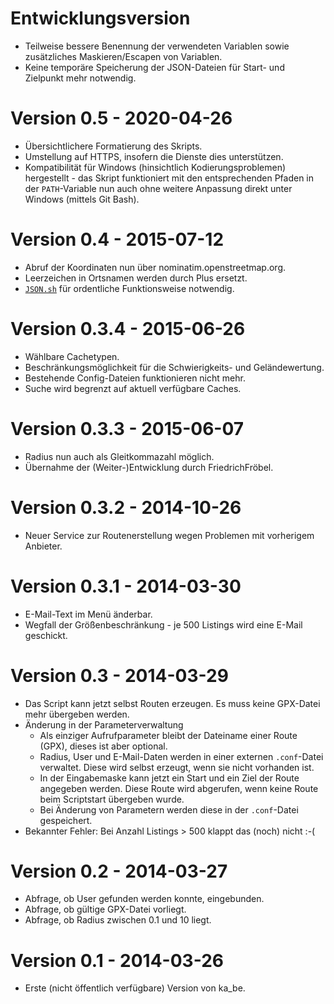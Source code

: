 # Entwicklungsversion

* Teilweise bessere Benennung der verwendeten Variablen sowie zusätzliches Maskieren/Escapen von Variablen.
* Keine temporäre Speicherung der JSON-Dateien für Start- und Zielpunkt mehr notwendig.

# Version 0.5 - 2020-04-26

* Übersichtlichere Formatierung des Skripts.
* Umstellung auf HTTPS, insofern die Dienste dies unterstützen.
* Kompatibilität für Windows (hinsichtlich Kodierungsproblemen) hergestellt - das Skript funktioniert mit den entsprechenden Pfaden in der `PATH`-Variable nun auch ohne weitere Anpassung direkt unter Windows (mittels Git Bash).

# Version 0.4 - 2015-07-12

* Abruf der Koordinaten nun über nominatim.openstreetmap.org.
* Leerzeichen in Ortsnamen werden durch Plus ersetzt.
* [`JSON.sh`](https://github.com/dominictarr/JSON.sh/blob/master/JSON.sh) für ordentliche Funktionsweise notwendig.

# Version 0.3.4 - 2015-06-26

* Wählbare Cachetypen.
* Beschränkungsmöglichkeit für die Schwierigkeits- und Geländewertung.
* Bestehende Config-Dateien funktionieren nicht mehr.
* Suche wird begrenzt auf aktuell verfügbare Caches.

# Version 0.3.3 - 2015-06-07

* Radius nun auch als Gleitkommazahl möglich.
* Übernahme der (Weiter-)Entwicklung durch FriedrichFröbel.

# Version 0.3.2  - 2014-10-26

* Neuer Service zur Routenerstellung wegen Problemen mit vorherigem Anbieter.

# Version 0.3.1 - 2014-03-30

* E-Mail-Text im Menü änderbar.
* Wegfall der Größenbeschränkung - je 500 Listings wird eine E-Mail geschickt.

# Version 0.3 - 2014-03-29

* Das Script kann jetzt selbst Routen erzeugen. Es muss keine GPX-Datei mehr übergeben werden.
* Änderung in der Parameterverwaltung
  * Als einziger Aufrufparameter bleibt der Dateiname einer Route (GPX), dieses ist aber optional.
  * Radius, User und E-Mail-Daten werden in einer externen `.conf`-Datei verwaltet. Diese wird selbst erzeugt, wenn sie nicht vorhanden ist.
  * In der Eingabemaske kann jetzt ein Start und ein Ziel der Route angegeben werden. Diese Route wird abgerufen, wenn keine Route beim Scriptstart übergeben wurde.
  * Bei Änderung von Parametern werden diese in der `.conf`-Datei gespeichert.
* Bekannter Fehler: Bei Anzahl Listings > 500 klappt das (noch) nicht :-(

# Version 0.2 - 2014-03-27

* Abfrage, ob User gefunden werden konnte, eingebunden.
* Abfrage, ob gültige GPX-Datei vorliegt.
* Abfrage, ob Radius zwischen 0.1 und 10 liegt.

# Version 0.1 - 2014-03-26

* Erste (nicht öffentlich verfügbare) Version von ka_be.
